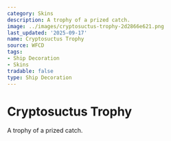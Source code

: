 ```yaml
---
category: Skins
description: A trophy of a prized catch.
image: ../images/cryptosuctus-trophy-2d2866e621.png
last_updated: '2025-09-17'
name: Cryptosuctus Trophy
source: WFCD
tags:
- Ship Decoration
- Skins
tradable: false
type: Ship Decoration
---
```


# Cryptosuctus Trophy

A trophy of a prized catch.

